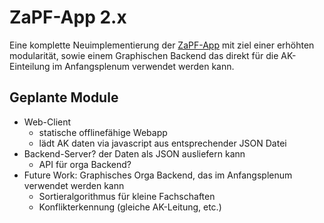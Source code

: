 ZaPF-App 2.x
============

Eine komplette Neuimplementierung der [ZaPF-App](https://github.com/ZaPF/ZaPF-App)
mit ziel einer erhöhten modularität, sowie einem Graphischen Backend das direkt für
die AK-Einteilung im Anfangsplenum verwendet werden kann.

Geplante Module
---------------

- Web-Client 
    - statische offlinefähige Webapp
    - lädt AK daten via javascript aus entsprechender JSON Datei
- Backend-Server? der Daten als JSON ausliefern kann
    - API für orga Backend?
- Future Work: Graphisches Orga Backend, das im Anfangsplenum verwendet werden kann
    - Sortieralgorithmus für kleine Fachschaften
    - Konflikterkennung (gleiche AK-Leitung, etc.)
